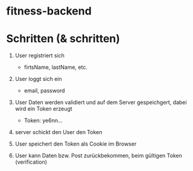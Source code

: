 # fitness-backend
# Schritten (& schritten)
1. User registriert sich 
   * firtsName, lastName, etc. 
2. User loggt sich ein
    * email, password
3. User Daten werden validiert und auf  dem Server  gespeichgert, dabei wird ein Token erzeugt
   * Token: ye6nn...
4. server schickt den User den Token
  
5. User speichert den Token als Cookie im Browser
6. User kann Daten bzw. Post zurückbekommen, beim gültigen Token (verification)
   